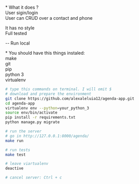 \* What it does ?<br/>
User sigin/login<br/>
User can CRUD over a contact and phone


It has no style<br/>
Full tested

--
Run local

\*
You should have this things instaled:<br/>
make<br/>
git<br/>
pip<br/>
python 3<br/>
virtualenv<br/>


```sh
# type this commands on terminal. I will omit $
# download and prepare the environment
git clone https://github.com/alexaleluia12/agenda-app.git
cd agenda-app
virtualenv env --python=your_python_3
source env/bin/activate
pip install -r requirements.txt
python manage.py migrate

# run the server
# go in http://127.0.0.1:8000/agenda/
make run

# run tests
make test

# leave viartualenv
deactive

# cancel server: Ctrl + c
```
